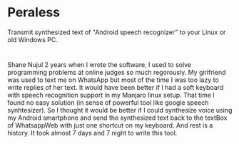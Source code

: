 # Peraless
Transmit synthesized text of "Android speech recognizer" to your Linux or old Windows PC.
#
Shane Nujul
2 years when I wrote the software, I used to solve programming problems at online judges so much regorously. My girlfriend was used to text me on WhatsApp but most of the time I was too lazy to write replies of her text. It would have been better if I had a soft keyboard with speech recognition support in my Manjaro linux setup. That time I found no easy solution (in sense of powerful tool like google speech synhtesizer). So I thought it would be better if I could synthesize voice using my Android smartphone and send the synthesized text back to the textBox of WhatsappWeb with just one shortcut on my keyboard. And rest is a history. It took almost 7 days and 7 night to write this tool.

